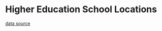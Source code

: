 # Higher Education School Locations
[data source](https://catalog.data.gov/dataset/higher-education-school-locations)




